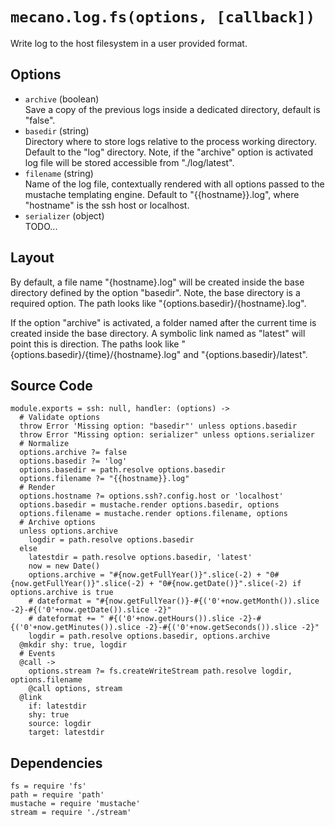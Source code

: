 
# `mecano.log.fs(options, [callback])`

Write log to the host filesystem in a user provided format.

## Options

*   `archive` (boolean)   
    Save a copy of the previous logs inside a dedicated directory, default is
    "false".   
*   `basedir` (string)    
    Directory where to store logs relative to the process working directory.
    Default to the "log" directory. Note, if the "archive" option is activated
    log file will be stored accessible from "./log/latest".   
*   `filename` (string)   
    Name of the log file, contextually rendered with all options passed to
    the mustache templating engine. Default to "{{hostname}}.log", where 
    "hostname" is the ssh host or localhost.   
*   `serializer` (object)   
    TODO...

## Layout

By default, a file name "{hostname}.log" will be created inside the base
directory defined by the option "basedir". Note, the base directory is a
required option. The path looks like "{options.basedir}/{hostname}.log".

If the option "archive" is activated, a folder named after the current time is
created inside the base directory. A symbolic link named as "latest" will point
this is direction. The paths look like "{options.basedir}/{time}/{hostname}.log"
and "{options.basedir}/latest".

## Source Code

    module.exports = ssh: null, handler: (options) ->
      # Validate options
      throw Error 'Missing option: "basedir"' unless options.basedir
      throw Error "Missing option: serializer" unless options.serializer
      # Normalize
      options.archive ?= false
      options.basedir ?= 'log'
      options.basedir = path.resolve options.basedir
      options.filename ?= "{{hostname}}.log"
      # Render
      options.hostname ?= options.ssh?.config.host or 'localhost'
      options.basedir = mustache.render options.basedir, options
      options.filename = mustache.render options.filename, options
      # Archive options
      unless options.archive
        logdir = path.resolve options.basedir
      else
        latestdir = path.resolve options.basedir, 'latest'
        now = new Date()
        options.archive = "#{now.getFullYear()}".slice(-2) + "0#{now.getFullYear()}".slice(-2) + "0#{now.getDate()}".slice(-2) if options.archive is true
        # dateformat = "#{now.getFullYear()}-#{('0'+now.getMonth()).slice -2}-#{('0'+now.getDate()).slice -2}"
        # dateformat += " #{('0'+now.getHours()).slice -2}-#{('0'+now.getMinutes()).slice -2}-#{('0'+now.getSeconds()).slice -2}"
        logdir = path.resolve options.basedir, options.archive      
      @mkdir shy: true, logdir
      # Events
      @call ->
        options.stream ?= fs.createWriteStream path.resolve logdir, options.filename
        @call options, stream
      @link
        if: latestdir
        shy: true
        source: logdir
        target: latestdir

## Dependencies

    fs = require 'fs'
    path = require 'path'
    mustache = require 'mustache'
    stream = require './stream'
